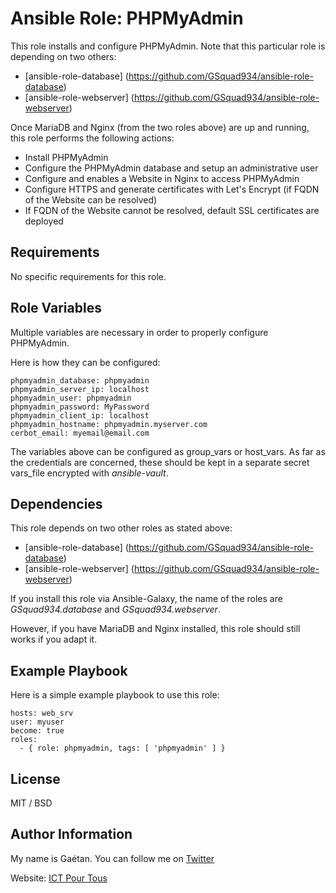 Ansible Role: PHPMyAdmin
=========

This role installs and configure PHPMyAdmin. Note that this particular role is depending on two others:
- [ansible-role-database] (https://github.com/GSquad934/ansible-role-database)
- [ansible-role-webserver] (https://github.com/GSquad934/ansible-role-webserver)


Once MariaDB and Nginx (from the two roles above) are up and running, this role performs the following actions:
- Install PHPMyAdmin
- Configure the PHPMyAdmin database and setup an administrative user
- Configure and enables a Website in Nginx to access PHPMyAdmin
- Configure HTTPS and generate certificates with Let's Encrypt (if FQDN of the Website can be resolved)
- If FQDN of the Website cannot be resolved, default SSL certificates are deployed


Requirements
------------

No specific requirements for this role.

Role Variables
--------------

Multiple variables are necessary in order to properly configure PHPMyAdmin.

Here is how they can be configured:

```
phpmyadmin_database: phpmyadmin
phpmyadmin_server_ip: localhost
phpmyadmin_user: phpmyadmin
phpmyadmin_password: MyPassword
phpmyadmin_client_ip: localhost
phpmyadmin_hostname: phpmyadmin.myserver.com
cerbot_email: myemail@email.com
```

The variables above can be configured as group_vars or host_vars. As far as the credentials are concerned, these should be kept in a separate secret vars_file encrypted with *ansible-vault*.

Dependencies
------------

This role depends on two other roles as stated above:
- [ansible-role-database] (https://github.com/GSquad934/ansible-role-database)
- [ansible-role-webserver] (https://github.com/GSquad934/ansible-role-webserver)


If you install this role via Ansible-Galaxy, the name of the roles are *GSquad934.database* and *GSquad934.webserver*.


However, if you have MariaDB and Nginx installed, this role should still works if you adapt it.

Example Playbook
----------------

Here is a simple example playbook to use this role:

```
hosts: web_srv
user: myuser
become: true
roles:
  - { role: phpmyadmin, tags: [ 'phpmyadmin' ] }
```

License
-------

MIT / BSD

Author Information
------------------

My name is Gaétan. You can follow me on [Twitter](https://twitter.com/gaetanict)

Website: [ICT Pour Tous](https://www.ictpourtous.com)
